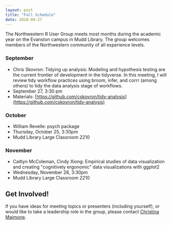 ```yaml
---
layout: post
title: "Fall Schedule"
date: 2018-09-27
---
```


The Northwestern R User Group meets most months during the academic year on the Evanston campus in Mudd Library.  The group welcomes members of the Northwestern community of all experience levels. 

### September
- Chris Skovron: Tidying up analysis: Modeling and hypothesis testing are the current frontier of development in the tidyverse. In this meeting, I will review tidy workflow practices using broom, infer, and corrr (among others) to tidy the data analysis stage of workflows. 
- September 27, 3:30 pm
- Materials: [https://github.com/cskovron/tidy-analysis](https://github.com/cskovron/tidy-analysis)

### October
- William Revelle: psych package
- Thursday, October 25, 3:30pm
- Mudd Library Large Classroom 2210

### November
- Caitlyn McColeman, Cindy Xiong: Empirical studies of data visualization and creating "cognitively ergonomic" data visualizations with ggplot2
- Wednesday, November 28, 3:30pm
- Mudd Library Large Classroom 2210

## Get Involved!

If you have ideas for meeting topics or presenters (including yourself), or would like to take a leadership role in the group, please contact [Christina Maimone](mailto:christina.maimone@northwestern.edu).
